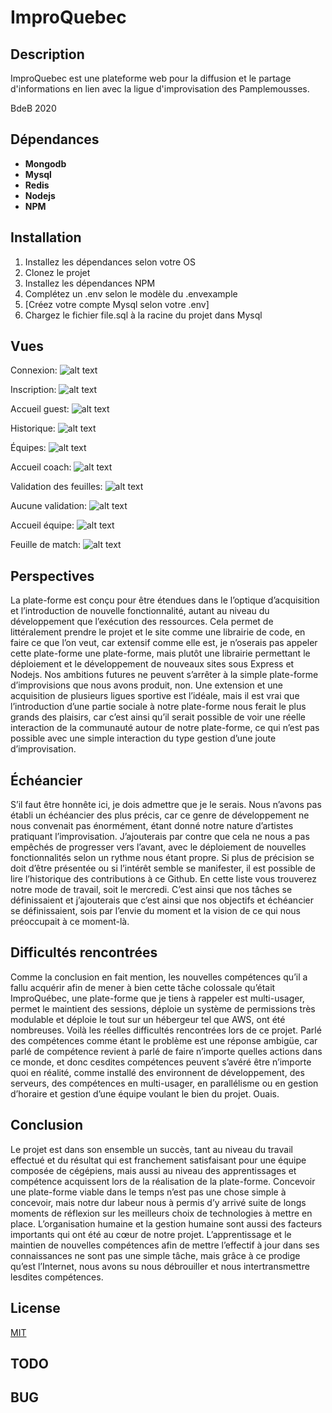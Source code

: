 # ImproQuebec

## Description

ImproQuebec est une plateforme web pour la diffusion et le partage d'informations en lien avec la ligue d'improvisation des Pamplemousses. 

BdeB 2020

## Dépendances
* **Mongodb**
* **Mysql**
* **Redis**
* **Nodejs**
* **NPM**

## Installation
1. Installez les dépendances selon votre OS
2. Clonez le projet
3. Installez les dépendances NPM
4. Complétez un .env selon le modèle du .envexample
5. [Créez votre compte Mysql selon votre .env]
6. Chargez le fichier file.sql à la racine du projet dans Mysql

## Vues
Connexion: 
![alt text](https://github.com/JANolin/ImproQuebec/blob/master/VUES/connexion.PNG "Connexion")

Inscription: 
![alt text](https://github.com/JANolin/ImproQuebec/blob/master/VUES/inscription.PNG "Inscription")

Accueil guest: 
![alt text](https://github.com/JANolin/ImproQuebec/blob/master/VUES/acceuil_guest.PNG "Accueil guest")

Historique: 
![alt text](https://github.com/JANolin/ImproQuebec/blob/master/VUES/historique.PNG "Historique")

Équipes: 
![alt text](https://github.com/JANolin/ImproQuebec/blob/master/VUES/equipes.PNG "Équipes")

Accueil coach: 
![alt text](https://github.com/JANolin/ImproQuebec/blob/master/VUES/accueil_coach.PNG "Accueil coach")

Validation des feuilles: 
![alt text](https://github.com/JANolin/ImproQuebec/blob/master/VUES/validation_feuille.PNG "Validation feuille")

Aucune validation: 
![alt text](https://github.com/JANolin/ImproQuebec/blob/master/VUES/validation_vide.PNG "Validation feuille vide")

Accueil équipe: 
![alt text](https://github.com/JANolin/ImproQuebec/blob/master/VUES/acceuil_equipe.PNG "Accueil Équipe")

Feuille de match: 
![alt text](https://github.com/JANolin/ImproQuebec/blob/master/VUES/feuille_match.PNG "Feuille de match")

## Perspectives
La plate-forme est conçu pour être étendues dans le l’optique d’acquisition et l’introduction de nouvelle fonctionnalité, autant au niveau du développement que l’exécution des ressources. Cela permet de littéralement prendre le projet et le site comme une librairie de code, en faire ce que l’on veut, car extensif comme elle est, je n’oserais pas appeler cette plate-forme une plate-forme, mais plutôt une librairie permettant le déploiement et le développement de nouveaux sites sous Express et Nodejs. Nos ambitions futures ne peuvent s’arrêter à la simple plate-forme d’improvisions que nous avons produit, non. Une extension et une acquisition de plusieurs ligues sportive est l’idéale, mais il est vrai que l’introduction d’une partie sociale à notre plate-forme nous ferait le plus grands des plaisirs, car c’est ainsi qu’il serait possible de voir une réelle interaction de la communauté autour de notre plate-forme, ce qui n’est pas possible avec une simple interaction du type gestion d’une joute d’improvisation.

## Échéancier
S’il faut être honnête ici, je dois admettre que je le serais. Nous n’avons pas établi un échéancier des plus précis, car ce genre de développement ne nous convenait pas énormément, étant donné notre nature d’artistes pratiquant l’improvisation. J’ajouterais par contre que cela ne nous a pas empêchés de progresser vers l’avant, avec le déploiement de nouvelles fonctionnalités selon un rythme nous étant propre. Si plus de précision se doit d’être présentée ou si l’intérêt semble se manifester, il est possible de lire l’historique des contributions à ce Github. En cette liste vous trouverez notre mode de travail, soit le mercredi. C’est ainsi que nos tâches se définissaient et j’ajouterais que c’est ainsi que nos objectifs et échéancier se définissaient, sois par l’envie du moment et la vision de ce qui nous préoccupait à ce moment-là.

## Difficultés rencontrées
Comme la conclusion en fait mention, les nouvelles compétences qu’il a fallu acquérir afin de mener à bien cette tâche colossale qu’était ImproQuébec, une plate-forme que je tiens à rappeler est multi-usager, permet le maintient des sessions, déploie un système de permissions très modulable et déploie le tout sur un hébergeur tel que AWS, ont été nombreuses. Voilà les réelles difficultés rencontrées lors de ce projet. Parlé des compétences comme étant le problème est une réponse ambigüe, car parlé de compétence revient à parlé de faire n’importe quelles actions dans ce monde, et donc cesdites compétences peuvent s’avéré être n’importe quoi en réalité, comme installé des environnent de développement, des serveurs, des compétences en multi-usager, en parallélisme ou en gestion d’horaire et gestion d’une équipe voulant le bien du projet. Ouais.

## Conclusion
Le projet est dans son ensemble un succès, tant au niveau du travail effectué et du résultat qui est franchement satisfaisant pour une équipe composée de cégépiens, mais aussi au niveau des apprentissages et compétence acquissent lors de la réalisation de la plate-forme. Concevoir une plate-forme viable dans le temps n’est pas une chose simple à concevoir, mais notre dur labeur nous à permis d’y arrivé suite de longs moments de réflexion sur les meilleurs choix de technologies à mettre en place. L’organisation humaine et la gestion humaine sont aussi des facteurs importants qui ont été au cœur de notre projet. L’apprentissage et le maintien de nouvelles compétences afin de mettre l’effectif à jour dans ses connaissances ne sont pas une simple tâche, mais grâce à ce prodige qu’est l’Internet, nous avons su nous débrouiller et nous intertransmettre lesdites compétences.

## License
[MIT](https://choosealicense.com/licenses/mit/)

## TODO


## BUG

